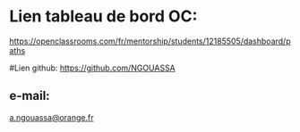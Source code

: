 # Lien tableau de bord OC: 
https://openclassrooms.com/fr/mentorship/students/12185505/dashboard/paths

#Lien github: 
https://github.com/NGOUASSA

## e-mail: 
a.ngouassa@orange.fr
